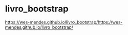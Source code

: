 # livro_bootstrap
https://wes-mendes.github.io/livro_bootstrap/https://wes-mendes.github.io/livro_bootstrap/
